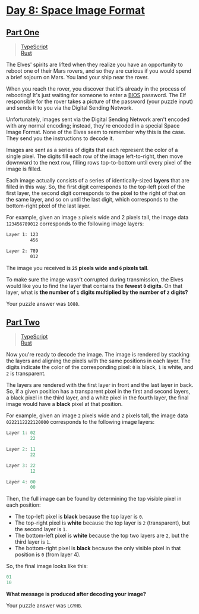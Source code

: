 # [Day 8: Space Image Format](https://adventofcode.com/2019/day/8)

## [Part One](https://adventofcode.com/2019/day/8#part1)

> [TypeScript](/solutions/typescript/2019/08/part_one.ts)\
> [Rust](/solutions/rust/2019/08/src/lib.rs)

The Elves' spirits are lifted when they realize you have an opportunity to
reboot one of their Mars rovers, and so they are curious if you would spend a
brief sojourn on Mars. You land your ship near the rover.

When you reach the rover, you discover that it's already in the process of
rebooting! It's just waiting for someone to enter a
[BIOS](https://en.wikipedia.org/wiki/BIOS) password. The Elf responsible for
the rover takes a picture of the password (your puzzle input) and sends it to
you via the Digital Sending Network.

Unfortunately, images sent via the Digital Sending Network aren't encoded
with any normal encoding; instead, they're encoded in a special Space Image
Format. None of the Elves seem to remember why this is the case. They send
you the instructions to decode it.

Images are sent as a series of digits that each represent the color of a
single pixel. The digits fill each row of the image left-to-right, then move
downward to the next row, filling rows top-to-bottom until every pixel of the
image is filled.

Each image actually consists of a series of identically-sized **layers** that
are filled in this way. So, the first digit corresponds to the top-left pixel
of the first layer, the second digit corresponds to the pixel to the right of
that on the same layer, and so on until the last digit, which corresponds to
the bottom-right pixel of the last layer.

For example, given an image `3` pixels wide and 2 pixels tall, the image data
`123456789012` corresponds to the following image layers:

```sh
Layer 1: 123
         456

Layer 2: 789
         012
```

The image you received is **`25` pixels wide and `6` pixels tall**.

To make sure the image wasn't corrupted during transmission, the Elves would
like you to find the layer that contains the **fewest `0` digits**. On that
layer, what is **the number of `1` digits multiplied by the number of `2`**
**digits?**

Your puzzle answer was `1088`.

## [Part Two](https://adventofcode.com/2019/day/8#part1)

> [TypeScript](/solutions/typescript/2019/08/part_two.ts)\
> [Rust](/solutions/rust/2019/08/src/lib.rs)

Now you're ready to decode the image. The image is rendered by stacking the
layers and aligning the pixels with the same positions in each layer. The
digits indicate the color of the corresponding pixel: `0` is black, `1` is
white, and `2` is transparent.

The layers are rendered with the first layer in front and the last layer in
back. So, if a given position has a transparent pixel in the first and second
layers, a black pixel in the third layer, and a white pixel in the fourth
layer, the final image would have a **black** pixel at that position.

For example, given an image `2` pixels wide and `2` pixels tall, the image
data `0222112222120000` corresponds to the following image layers:

```rs
Layer 1: 02
         22

Layer 2: 11
         22

Layer 3: 22
         12

Layer 4: 00
         00
```

Then, the full image can be found by determining the top visible pixel in
each position:

- The top-left pixel is **black** because the top layer is `0`.
- The top-right pixel is **white** because the top layer is `2` (transparent),
  but the second layer is `1`.
- The bottom-left pixel is **white** because the top two layers are `2`, but the
  third layer is `1`.
- The bottom-right pixel is **black** because the only visible pixel in that
  position is `0` (from layer 4).

So, the final image looks like this:

```rs
01
10
```

**What message is produced after decoding your image?**

Your puzzle answer was `LGYHB`.
